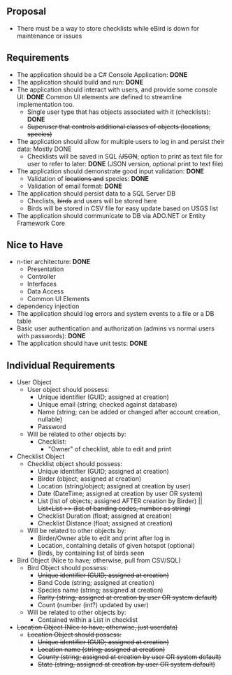 ## Proposal
- There must be a way to store checklists while eBird is down for maintenance or issues

## Requirements

- The application should be a C# Console Application: **DONE**
- The application should build and run: **DONE**
- The application should interact with users, and provide some console UI: **DONE** Common UI elements are defined to streamline implementation too.
    - Single user type that has objects associated with it (checklists): **DONE**
    - ~~Superuser that controls additional classes of objects (locations, species)~~
- The application should allow for multiple users to log in and persist their data: Mostly DONE
    - Checklists will be saved in SQL ~~/JSON~~; option to print as text file for user to refer to later: **DONE** (JSON version, optional print to text file)
- The application should demonstrate good input validation: **DONE**
    - Validation of ~~locations and~~ species: **DONE**
    - Validation of email format: **DONE**
- The application should persist data to a SQL Server DB
    - Checlists, ~~birds~~ and users will be stored here
    - Birds will be stored in CSV file for easy update based on USGS list
- The application should communicate to DB via ADO.NET or Entity Framework Core


## Nice to Have

- n-tier architecture: **DONE**
    - Presentation
    - Controller
    - Interfaces
    - Data Access
    - Common UI Elements
- dependency injection
- The application should log errors and system events to a file or a DB table
- Basic user authentication and authorization (admins vs normal users with passwords): **DONE**
- The application should have unit tests: **DONE**

## Individual Requirements
- User Object
    - User object should possess:
        - Unique identifier (GUID; assigned at creation)
        - Unique email (string; checked against database)
        - Name (string; can be added or changed after account creation, nullable)
        - Password
    - Will be related to other objects by:
        - Checklist:
            - "Owner" of checklist, able to edit and print
- Checklist Object
    - Checklist object should possess:
        - Unique identifier (GUID; assigned at creation)
        - Birder (object; assigned at creation)
        - Location (string/object; assigned at creation by user)
        - Date (DateTime; assigned at creation by user OR system)
        - List<Bird> (list of objects; assigned AFTER creation by Birder) || ~~List<List <string>>> (list of banding codes, number as string)~~
        - Checklist Duration (float; assigned at creation)
        - Checklist Distance (float; assigned at creation)
    - Will be related to other objects by:
        - Birder/Owner able to edit and print after log in
        - Location, containing details of given hotspot (optional)
        - Birds, by containing list of birds seen
- Bird Object (Nice to have; otherwise, pull from CSV/SQL)
    - Bird Object should possess:
        - ~~Unique identifier (GUID; assigned at creation)~~
        - Band Code (string; assigned at creation)
        - Species name (string; assigned at creation)
        - ~~Rarity (string; assigned at creation by user OR system default)~~
        - Count (number (int?) updated by user)
    - Will be related to other objects by:
        - Contained within a List in checklist
- ~~Location Object (Nice to have; otherwise, just userdata)~~
    - ~~Location Object should possess:~~
        - ~~Unique identifier (GUID; assigned at creation)~~
        - ~~Location name (string; assigned at creation)~~
        - ~~County (string; assigned at creation by user OR system default)~~
        - ~~State (string; assigned at creation by user OR system default)~~

